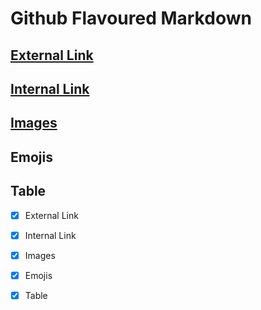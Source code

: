 # Github Flavoured Markdown

## [External Link](https://help.github.com/en) 
## [Internal Link](./images/0408-2-orcas.jpg)
## [Images](./images/) 
## Emojis
## Table

- [x] External Link

- [x] Internal Link

- [x] Images

- [x] Emojis

- [x] Table




